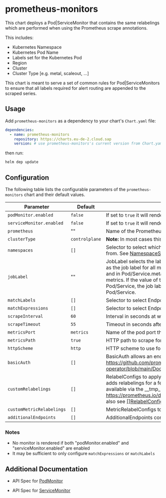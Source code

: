 # prometheus-monitors

This chart deploys a Pod|ServiceMonitor that contains the same relabelings which are performed when using the Prometheus scrape annotations.

This includes:

- Kubernetes Namespace
- Kubernetes Pod Name
- Labels set for the Kubernetes Pod
- Region
- Cluster
- Cluster Type [e.g. metal, scaleout, ...]

This chart is meant to serve a set of common rules for Pod|ServiceMonitors to ensure that all labels required for alert routing are appended to the scraped series.


## Usage

Add `prometheus-monitors` as a dependency to your chart's `Chart.yaml` file:

```yaml
dependencies:
  - name: prometheus-monitors
    repository: https://charts.eu-de-2.cloud.sap
    version: # use prometheus-monitors's current version from Chart.yaml
```

 then run:

```sh
helm dep update
```

## Configuration

The following table lists the configurable parameters of the `prometheus-monitors` chart and their default values.

| Parameter | Default | Description |
| ---       | ---         | ---     |
| `podMonitor.enabled` | `false` | If set to `true` it will render the PodMonitor  |
| `serviceMonitor.enabled` | `false` | If set to `true` it will render the ServiceMonitor  |
| `prometheus` | "" | Name of the Prometheus to scrape the monitor |
| `clusterType`| `controlplane` | __Note:__ In most cases this value is set via regional globals.yaml |
| `namespaces` | `[]` | Selector to select which namespaces the Kubernetes Endpoints objects are discovered from. See [NamespaceSelector](https://github.com/prometheus-operator/prometheus-operator/blob/main/Documentation/api.md#monitoring.coreos.com/v1.NamespaceSelector) |
| `jobLabel` | "" | JobLabel selects the label from the associated Kubernetes pod/service which will be used as the job label for all metrics. For example: If in Pod/ServiceMonitor.spec.jobLabel: foo and in Pod/Service.metadata.labels.foo: bar, then the job="bar" label is added to all metrics. If the value of this field is empty or if the label doesn’t exist for the given Pod/Service, the job label of the metrics defaults to the name of the Kubernetes Pod/Service. |
| `matchLabels` | `[]` | Selector to select Endpoints objects see [Kubernetes meta/v1.LabelSelectors](https://kubernetes.io/docs/reference/generated/kubernetes-api/v1.24/#labelselector-v1-meta) |
| `matchExpressions` | `[]` | Selector to select Endpoints objects see [Kubernetes meta/v1.LabelSelectors](https://kubernetes.io/docs/reference/generated/kubernetes-api/v1.24/#labelselector-v1-meta) |
| `scrapeInterval` | `60` | Interval in seconds at which metrics should be scraped. |
| `scrapeTimeout` | `55` | Timeout in seconds after which the scrape is ended. |
| `metricsPort` | `metrics` | Name of the pod port this endpoint refers to. |
| `metricsPath` | `true` | HTTP path to scrape for metrics. |
| `httpScheme` | `http` | HTTP scheme to use for scraping. |
| `basicAuth` | `[]` | BasicAuth allows an endpoint to authenticate over basic authentication More info: <https://github.com/prometheus-operator/prometheus-operator/blob/main/Documentation/api.md#monitoring.coreos.com/v1.BasicAuth>
| `customRelabelings` | `[]` | RelabelConfigs to apply to samples before scraping. Prometheus Operator automatically adds relabelings for a few standard Kubernetes fields. The original scrape job’s name is available via the __tmp_prometheus_job_name label. More info: <https://prometheus.io/docs/prometheus/latest/configuration/configuration/#relabel_config> also see [[]RelabelConfig](https://github.com/prometheus-operator/prometheus-operator/blob/main/Documentation/api.md#monitoring.coreos.com/v1.RelabelConfig) |
| `customMetricRelabelings` | `[]` | MetricRelabelConfigs to apply to samples before ingestion. see [[]RelabelConfig](https://github.com/prometheus-operator/prometheus-operator/blob/main/Documentation/api.md#monitoring.coreos.com/v1.RelabelConfig) |
| `additionalEndpoints` | `[]` | AdditionalEndpoints contains additional MetricsEndpoint configuration for the target. |

### Notes

- No monitor is rendered if both "podMonitor.enabled" and "serviceMonitor.enabled" are enabled
- It may be sufficient to only configure `matchExpressions` or `matchLabels`

## Additional Documentation

- API Spec for [PodMonitor](https://github.com/prometheus-operator/prometheus-operator/blob/main/Documentation/api.md#monitoring.coreos.com/v1.PodMonitor)

- API Spec for [ServiceMonitor](https://github.com/prometheus-operator/prometheus-operator/blob/main/Documentation/api.md#monitoring.coreos.com/v1.ServiceMonitor)
